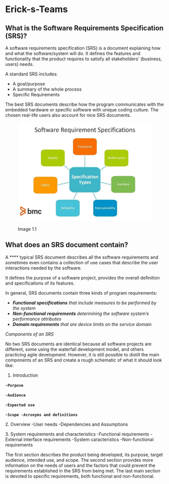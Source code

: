 # Erick-s-Teams

## What is the Software Requirements Specification (SRS)? <a href="#7f86" id="7f86"></a>

A software requirements specification (SRS) is a document explaining how and what the software/system will do. It defines the features and functionality that the product requires to satisfy all stakeholders’ (business, users) needs.

A standard SRS includes:

* A goal/purpose
* A summary of the whole process
* Specific Requirements

The best SRS documents describe how the program communicates with the embedded hardware or specific software with unique coding culture. The chosen real-life users also account for nice SRS documents.

<figure><img src=".gitbook/assets/1_ME3qHVKfYdMsGgiF-TDWfg.webp" alt=""><figcaption><p>Image 1.1</p></figcaption></figure>

## What does an SRS document contain? <a href="#47d2" id="47d2"></a>

A **** typical SRS document describes all the software requirements and sometimes even contains a collection of use cases that describe the user interactions needed by the software.

It defines the purpose of a software project, provides the overall definition and specifications of its features.

In general, SRS documents contain three kinds of program requirements:

* _**Functional specifications** that include measures to be performed by the system_
* _**Non-functional**  **requirements** determining the software system’s performance attributes_
* _**Domain requirements** that are device limits on the service domain_

&#x20;  _Components of an SRS_

No two SRS documents are identical because all software projects are different, some using the waterfall development model, and others practicing agile development. However, it is still possible to distill the main components of an SRS and create a rough schematic of what it should look like:

1. Introduction&#x20;

**`-Purpose`**&#x20;

**`-Audience`**&#x20;

**`-Expected use`**&#x20;

**`-Scope -Acronyms and definitions`**

2\. Overview -User needs -Dependencies and Assumptions

3\. System requirements and characteristics -Functional requirements -External interface requirements -System caracteristics -Non-functional requirements

The first section describes the product being developed, its purpose, target audience, intended use, and scope. The second section provides more information on the needs of users and the factors that could prevent the requirements established in the SRS from being met. The last main section is devoted to specific requirements, both functional and non-functional.
